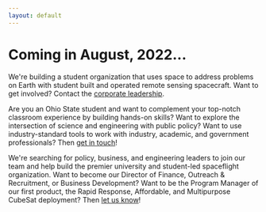 ```yaml
---
layout: default
---
```


# Coming in August, 2022...
We're building a student organization that uses space to address problems on Earth with student built and operated remote sensing spacecraft. Want to get involved? Contact the [corporate leadership](contact.md).

Are you an Ohio State student and want to complement your top-notch classroom experience by building hands-on skills? Want to explore the intersection of science and engineering with public policy? Want to use industry-standard tools to work with industry, academic, and government professionals? Then [get in touch](contact.md)!

We're searching for policy, business, and engineering leaders to join our team and help build the premier university and student-led spaceflight organization. Want to become our Director of Finance, Outreach & Recruitment, or Business Development? Want to be the Program Manager of our first product, the Rapid Response, Affordable, and Multipurpose CubeSat deployment? Then [let us know](contact.md)!